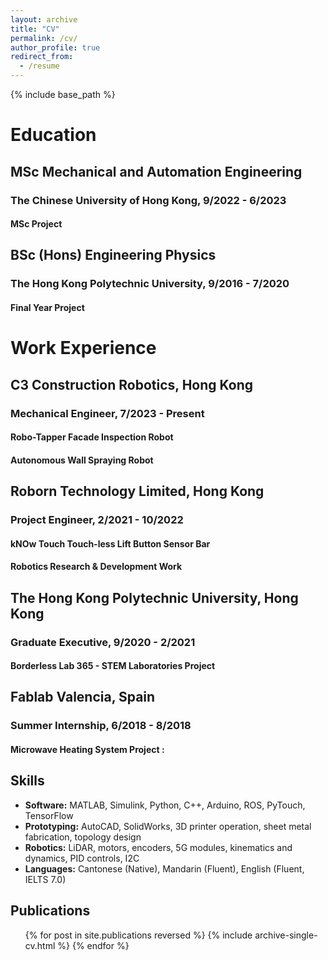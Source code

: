 ```yaml
---
layout: archive
title: "CV"
permalink: /cv/
author_profile: true
redirect_from:
  - /resume
---
```


{% include base_path %}

# Education
## MSc Mechanical and Automation Engineering
### The Chinese University of Hong Kong, 9/2022 - 6/2023
#### MSc Project

## BSc (Hons) Engineering Physics
### The Hong Kong Polytechnic University, 9/2016 - 7/2020

#### Final Year Project

# Work Experience

## C3 Construction Robotics, Hong Kong
### Mechanical Engineer, 7/2023 - Present
#### Robo-Tapper Facade Inspection Robot

#### Autonomous Wall Spraying Robot

## Roborn Technology Limited, Hong Kong
### Project Engineer, 2/2021 - 10/2022
#### kNOw Touch Touch-less Lift Button Sensor Bar

#### Robotics Research & Development Work

## The Hong Kong Polytechnic University, Hong Kong
### Graduate Executive, 9/2020 - 2/2021
#### Borderless Lab 365 - STEM Laboratories Project

## Fablab Valencia, Spain
### Summer Internship, 6/2018 - 8/2018
#### Microwave Heating System Project :

## Skills
- **Software:** MATLAB, Simulink, Python, C++, Arduino, ROS, PyTouch, TensorFlow
- **Prototyping:** AutoCAD, SolidWorks, 3D printer operation, sheet metal fabrication, topology design
- **Robotics:** LiDAR, motors, encoders, 5G modules, kinematics and dynamics, PID controls, I2C
- **Languages:** Cantonese (Native), Mandarin (Fluent), English (Fluent, IELTS 7.0)

## Publications
<ul>{% for post in site.publications reversed %}
  {% include archive-single-cv.html %}
{% endfor %}</ul>
